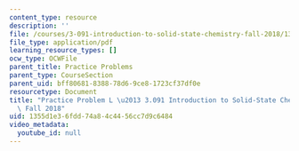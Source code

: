 ```yaml
---
content_type: resource
description: ''
file: /courses/3-091-introduction-to-solid-state-chemistry-fall-2018/1355d1e36fdd74a84c4456cc7d9c6484_MIT3_091F18_PPL.pdf
file_type: application/pdf
learning_resource_types: []
ocw_type: OCWFile
parent_title: Practice Problems
parent_type: CourseSection
parent_uid: bff80681-8388-78d6-9ce8-1723cf37df0e
resourcetype: Document
title: "Practice Problem L \u2013 3.091 Introduction to Solid-State Chemistry \u2013\
  \ Fall 2018"
uid: 1355d1e3-6fdd-74a8-4c44-56cc7d9c6484
video_metadata:
  youtube_id: null
---
```

